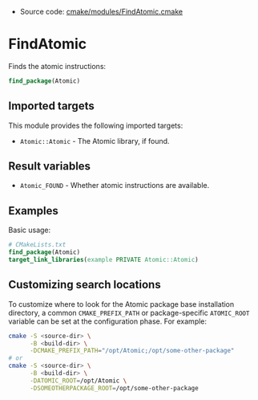 <!-- This is auto-generated file. -->
* Source code: [cmake/modules/FindAtomic.cmake](https://github.com/petk/php-build-system/blob/master/cmake/cmake/modules/FindAtomic.cmake)

# FindAtomic

Finds the atomic instructions:

```cmake
find_package(Atomic)
```

## Imported targets

This module provides the following imported targets:

* `Atomic::Atomic` - The Atomic library, if found.

## Result variables

* `Atomic_FOUND` - Whether atomic instructions are available.

## Examples

Basic usage:

```cmake
# CMakeLists.txt
find_package(Atomic)
target_link_libraries(example PRIVATE Atomic::Atomic)
```

## Customizing search locations

To customize where to look for the Atomic package base
installation directory, a common `CMAKE_PREFIX_PATH` or
package-specific `ATOMIC_ROOT` variable can be set at
the configuration phase. For example:

```sh
cmake -S <source-dir> \
      -B <build-dir> \
      -DCMAKE_PREFIX_PATH="/opt/Atomic;/opt/some-other-package"
# or
cmake -S <source-dir> \
      -B <build-dir> \
      -DATOMIC_ROOT=/opt/Atomic \
      -DSOMEOTHERPACKAGE_ROOT=/opt/some-other-package
```
